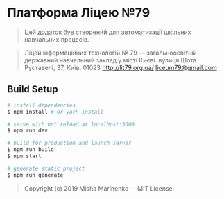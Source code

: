 # Платформа Ліцею №79

> Цей додаток був створений для автоматизації шкільних навчальних процесів.

> Ліцей інформаційних технологій № 79 — загальноосвітній державний навчальний заклад у місті Києві.
 вулиця Шота Руставелі, 37, Київ, 01023   http://lit79.org.ua/   liceum79@gmail.com
## Build Setup

``` bash
# install dependencies
$ npm install # Or yarn install

# serve with hot reload at localhost:3000
$ npm run dev

# build for production and launch server
$ npm run build
$ npm start

# generate static project
$ npm run generate
```

> Copyright (c) 2019 Misha Marinenko -- MIT License